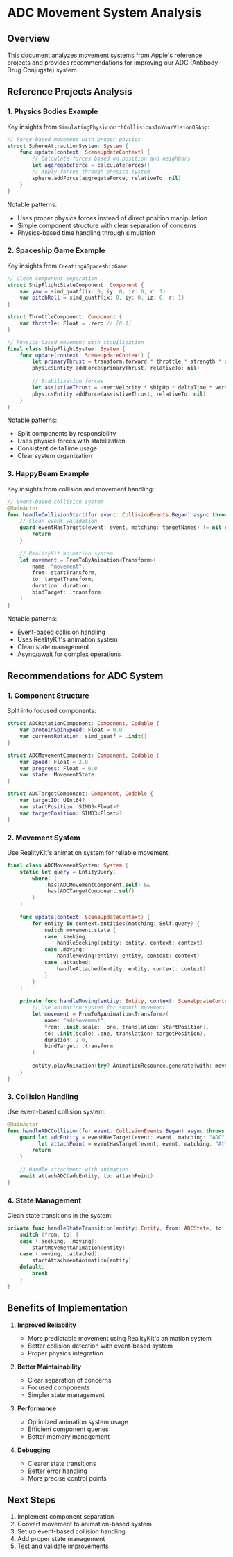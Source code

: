 # ADC Movement System Analysis

## Overview
This document analyzes movement systems from Apple's reference projects and provides recommendations for improving our ADC (Antibody-Drug Conjugate) system.

## Reference Projects Analysis

### 1. Physics Bodies Example
Key insights from `SimulatingPhysicsWithCollisionsInYourVisionOSApp`:

```swift
// Force-based movement with proper physics
struct SphereAttractionSystem: System {
    func update(context: SceneUpdateContext) {
        // Calculate forces based on position and neighbors
        let aggregateForce = calculateForces()
        // Apply forces through physics system
        sphere.addForce(aggregateForce, relativeTo: nil)
    }
}
```

Notable patterns:
- Uses proper physics forces instead of direct position manipulation
- Simple component structure with clear separation of concerns
- Physics-based time handling through simulation

### 2. Spaceship Game Example
Key insights from `CreatingASpaceshipGame`:

```swift
// Clean component separation
struct ShipFlightStateComponent: Component {
    var yaw = simd_quatf(ix: 0, iy: 0, iz: 0, r: 1)
    var pitchRoll = simd_quatf(ix: 0, iy: 0, iz: 0, r: 1)
}

struct ThrottleComponent: Component {
    var throttle: Float = .zero // [0,1]
}

// Physics-based movement with stabilization
final class ShipFlightSystem: System {
    func update(context: SceneUpdateContext) {
        let primaryThrust = transform.forward * throttle * strength * deltaTime
        physicsEntity.addForce(primaryThrust, relativeTo: nil)
        
        // Stabilization forces
        let assistiveThrust = -vertVelocity * shipUp * deltaTime * verticalAssistStrength
        physicsEntity.addForce(assistiveThrust, relativeTo: nil)
    }
}
```

Notable patterns:
- Split components by responsibility
- Uses physics forces with stabilization
- Consistent deltaTime usage
- Clear system organization

### 3. HappyBeam Example
Key insights from collision and movement handling:

```swift
// Event-based collision system
@MainActor
func handleCollisionStart(for event: CollisionEvents.Began) async throws {
    // Clean event validation
    guard eventHasTargets(event: event, matching: targetNames) != nil else {
        return
    }
    
    // RealityKit animation system
    let movement = FromToByAnimation<Transform>(
        name: "movement",
        from: startTransform,
        to: targetTransform,
        duration: duration,
        bindTarget: .transform
    )
}
```

Notable patterns:
- Event-based collision handling
- Uses RealityKit's animation system
- Clean state management
- Async/await for complex operations

## Recommendations for ADC System

### 1. Component Structure
Split into focused components:

```swift
struct ADCRotationComponent: Component, Codable {
    var proteinSpinSpeed: Float = 0.0
    var currentRotation: simd_quatf = .init()
}

struct ADCMovementComponent: Component, Codable {
    var speed: Float = 2.0
    var progress: Float = 0.0
    var state: MovementState
}

struct ADCTargetComponent: Component, Codable {
    var targetID: UInt64?
    var startPosition: SIMD3<Float>?
    var targetPosition: SIMD3<Float>?
}
```

### 2. Movement System
Use RealityKit's animation system for reliable movement:

```swift
final class ADCMovementSystem: System {
    static let query = EntityQuery(
        where: (
            .has(ADCMovementComponent.self) &&
            .has(ADCTargetComponent.self)
        )
    )
    
    func update(context: SceneUpdateContext) {
        for entity in context.entities(matching: Self.query) {
            switch movement.state {
            case .seeking:
                handleSeeking(entity: entity, context: context)
            case .moving:
                handleMoving(entity: entity, context: context)
            case .attached:
                handleAttached(entity: entity, context: context)
            }
        }
    }
    
    private func handleMoving(entity: Entity, context: SceneUpdateContext) {
        // Use animation system for smooth movement
        let movement = FromToByAnimation<Transform>(
            name: "adcMovement",
            from: .init(scale: .one, translation: startPosition),
            to: .init(scale: .one, translation: targetPosition),
            duration: 2.0,
            bindTarget: .transform
        )
        
        entity.playAnimation(try? AnimationResource.generate(with: movement))
    }
}
```

### 3. Collision Handling
Use event-based collision system:

```swift
@MainActor
func handleADCCollision(for event: CollisionEvents.Began) async throws {
    guard let adcEntity = eventHasTarget(event: event, matching: "ADC"),
          let attachPoint = eventHasTarget(event: event, matching: "AttachmentPoint") else {
        return
    }
    
    // Handle attachment with animation
    await attachADC(adcEntity, to: attachPoint)
}
```

### 4. State Management
Clean state transitions in the system:

```swift
private func handleStateTransition(entity: Entity, from: ADCState, to: ADCState) {
    switch (from, to) {
    case (.seeking, .moving):
        startMovementAnimation(entity)
    case (.moving, .attached):
        startAttachmentAnimation(entity)
    default:
        break
    }
}
```

## Benefits of Implementation

1. **Improved Reliability**
   - More predictable movement using RealityKit's animation system
   - Better collision detection with event-based system
   - Proper physics integration

2. **Better Maintainability**
   - Clear separation of concerns
   - Focused components
   - Simpler state management

3. **Performance**
   - Optimized animation system usage
   - Efficient component queries
   - Better memory management

4. **Debugging**
   - Clearer state transitions
   - Better error handling
   - More precise control points

## Next Steps

1. Implement component separation
2. Convert movement to animation-based system
3. Set up event-based collision handling
4. Add proper state management
5. Test and validate improvements 
